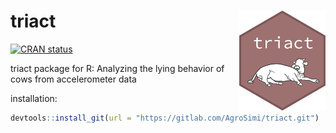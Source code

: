 # triact <a href="https://dplyr.tidyverse.org"><img src="logo.png" align="right" height="160" /></a>

<!-- badges: start -->

[![CRAN
status](https://www.r-pkg.org/badges/version/triact)](https://cran.r-project.org/package=triact)

<!-- badges: end -->


triact package for R: Analyzing the lying behavior of cows from accelerometer data

installation:
```r
devtools::install_git(url = "https://gitlab.com/AgroSimi/triact.git")
```
